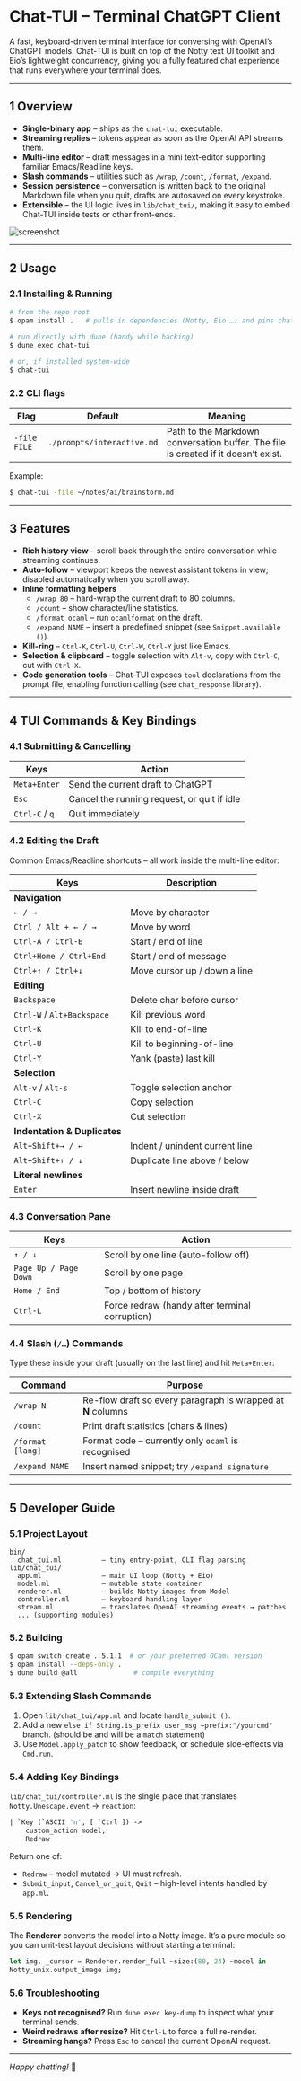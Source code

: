 # Chat-TUI – Terminal ChatGPT Client

A fast, keyboard-driven terminal interface for conversing with OpenAI’s ChatGPT models.  Chat-TUI is built on top of the Notty text UI toolkit and Eio’s lightweight concurrency, giving you a fully featured chat experience that runs everywhere your terminal does.

---

## 1  Overview

* **Single-binary app** – ships as the `chat-tui` executable.
* **Streaming replies** – tokens appear as soon as the OpenAI API streams them.
* **Multi-line editor** – draft messages in a mini text-editor supporting familiar Emacs/Readline keys.
* **Slash commands** – utilities such as `/wrap`, `/count`, `/format`, `/expand`.
* **Session persistence** – conversation is written back to the original Markdown file when you quit, drafts are autosaved on every keystroke.
* **Extensible** – the UI logic lives in `lib/chat_tui/`, making it easy to embed Chat-TUI inside tests or other front-ends.

![screenshot](dependency-docs/README-images/chat-tui-screenshot.png)

---

## 2  Usage

### 2.1  Installing & Running

```bash
# from the repo root
$ opam install .   # pulls in dependencies (Notty, Eio …) and pins chat-tui

# run directly with dune (handy while hacking)
$ dune exec chat-tui

# or, if installed system-wide
$ chat-tui
```

### 2.2  CLI flags

| Flag | Default | Meaning |
|------|---------|---------|
| `-file FILE` | `./prompts/interactive.md` | Path to the Markdown conversation buffer.  The file is created if it doesn’t exist. |

Example:

```bash
$ chat-tui -file ~/notes/ai/brainstorm.md
```

---

## 3  Features

* **Rich history view** – scroll back through the entire conversation while streaming continues.
* **Auto-follow** – viewport keeps the newest assistant tokens in view; disabled automatically when you scroll away.
* **Inline formatting helpers**
  * `/wrap 80` – hard-wrap the current draft to 80 columns.
  * `/count` – show character/line statistics.
  * `/format ocaml` – run `ocamlformat` on the draft.
  * `/expand NAME` – insert a predefined snippet (see `Snippet.available ()`).
* **Kill-ring** – `Ctrl-K`, `Ctrl-U`, `Ctrl-W`, `Ctrl-Y` just like Emacs.
* **Selection & clipboard** – toggle selection with `Alt-v`, copy with `Ctrl-C`, cut with `Ctrl-X`.
* **Code generation tools** – Chat-TUI exposes `tool` declarations from the prompt file, enabling function calling (see `chat_response` library).

---

## 4  TUI Commands & Key Bindings

### 4.1  Submitting & Cancelling

| Keys | Action |
|------|--------|
| `Meta+Enter` | Send the current draft to ChatGPT |
| `Esc` | Cancel the running request, or quit if idle |
| `Ctrl-C` / `q` | Quit immediately |

### 4.2  Editing the Draft

Common Emacs/Readline shortcuts – all work inside the multi-line editor:

| Keys | Description |
|------|-------------|
| **Navigation** |
| `← / →` | Move by character |
| `Ctrl / Alt + ← / →` | Move by word |
| `Ctrl-A / Ctrl-E` | Start / end of line |
| `Ctrl+Home / Ctrl+End` | Start / end of message |
| `Ctrl+↑ / Ctrl+↓` | Move cursor up / down a line |
| **Editing** |
| `Backspace` | Delete char before cursor |
| `Ctrl-W` / `Alt+Backspace` | Kill previous word |
| `Ctrl-K` | Kill to end-of-line |
| `Ctrl-U` | Kill to beginning-of-line |
| `Ctrl-Y` | Yank (paste) last kill |
| **Selection** |
| `Alt-v` / `Alt-s` | Toggle selection anchor |
| `Ctrl-C` | Copy selection |
| `Ctrl-X` | Cut selection |
| **Indentation & Duplicates** |
| `Alt+Shift+→ / ←` | Indent / unindent current line |
| `Alt+Shift+↑ / ↓` | Duplicate line above / below |
| **Literal newlines** |
| `Enter` | Insert newline inside draft |

### 4.3  Conversation Pane

| Keys | Action |
|------|--------|
| `↑ / ↓` | Scroll by one line (auto-follow off) |
| `Page Up / Page Down` | Scroll by one page |
| `Home / End` | Top / bottom of history |
| `Ctrl-L` | Force redraw (handy after terminal corruption) |

### 4.4  Slash (`/…`) Commands

Type these inside your draft (usually on the last line) and hit `Meta+Enter`:

| Command | Purpose |
|---------|---------|
| `/wrap N` | Re-flow draft so every paragraph is wrapped at **N** columns |
| `/count` | Print draft statistics (chars & lines) |
| `/format [lang]` | Format code – currently only `ocaml` is recognised |
| `/expand NAME` | Insert named snippet; try `/expand signature` |

---

## 5  Developer Guide

### 5.1  Project Layout

```
bin/
  chat_tui.ml          – tiny entry-point, CLI flag parsing
lib/chat_tui/
  app.ml               – main UI loop (Notty + Eio)
  model.ml             – mutable state container
  renderer.ml          – builds Notty images from Model
  controller.ml        – keyboard handling layer
  stream.ml            – translates OpenAI streaming events → patches
  ... (supporting modules)
```

### 5.2  Building

```bash
$ opam switch create . 5.1.1  # or your preferred OCaml version
$ opam install --deps-only .
$ dune build @all              # compile everything
```

### 5.3  Extending Slash Commands

1. Open `lib/chat_tui/app.ml` and locate `handle_submit ()`.
2. Add a new `else if String.is_prefix user_msg ~prefix:"/yourcmd"` branch. (should be and will be a `match` statement)
3. Use `Model.apply_patch` to show feedback, or schedule side-effects via `Cmd.run`.

### 5.4  Adding Key Bindings

`lib/chat_tui/controller.ml` is the single place that translates `Notty.Unescape.event` → `reaction`:

```ocaml
| `Key (`ASCII 'n', [ `Ctrl ]) ->
    custom_action model;
    Redraw
```

Return one of:
* `Redraw` – model mutated → UI must refresh.
* `Submit_input`, `Cancel_or_quit`, `Quit` – high-level intents handled by `app.ml`.

### 5.5  Rendering

The **Renderer** converts the model into a Notty image.  It’s a pure module so you can unit-test layout decisions without starting a terminal:

```ocaml
let img, _cursor = Renderer.render_full ~size:(80, 24) ~model in
Notty_unix.output_image img;
```

### 5.6  Troubleshooting

* **Keys not recognised?**  Run `dune exec key-dump` to inspect what your terminal sends.
* **Weird redraws after resize?**  Hit `Ctrl-L` to force a full re-render.
* **Streaming hangs?**  Press `Esc` to cancel the current OpenAI request.

---

*Happy chatting!* 🎉

